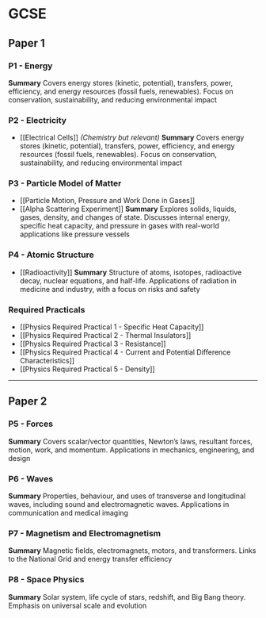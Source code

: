 # GCSE
## Paper 1
### P1 - Energy
**Summary**
Covers energy stores (kinetic, potential), transfers, power, efficiency, and energy resources (fossil fuels, renewables). Focus on conservation, sustainability, and reducing environmental impact
### P2 - Electricity
- [[Electrical Cells]] *(Chemistry but relevant)*
**Summary**
Covers energy stores (kinetic, potential), transfers, power, efficiency, and energy resources (fossil fuels, renewables). Focus on conservation, sustainability, and reducing environmental impact
### P3 - Particle Model of Matter
- [[Particle Motion, Pressure and Work Done in Gases]]
- [[Alpha Scattering Experiment]]
**Summary**
Explores solids, liquids, gases, density, and changes of state. Discusses internal energy, specific heat capacity, and pressure in gases with real-world applications like pressure vessels​
### P4 - Atomic Structure
- [[Radioactivity]]
**Summary**
Structure of atoms, isotopes, radioactive decay, nuclear equations, and half-life. Applications of radiation in medicine and industry, with a focus on risks and safety​
### Required Practicals
- [[Physics Required Practical 1 - Specific Heat Capacity]]
- [[Physics Required Practical 2 - Thermal Insulators]]
- [[Physics Required Practical 3 - Resistance]]
- [[Physics Required Practical 4 - Current and Potential Difference Characteristics]]
- [[Physics Required Practical 5 - Density]]
---
## Paper 2
### P5 - Forces
**Summary**
Covers scalar/vector quantities, Newton’s laws, resultant forces, motion, work, and momentum. Applications in mechanics, engineering, and design
### P6 - Waves 
**Summary**
Properties, behaviour, and uses of transverse and longitudinal waves, including sound and electromagnetic waves. Applications in communication and medical imaging​
### P7 - Magnetism and Electromagnetism 
**Summary**
Magnetic fields, electromagnets, motors, and transformers. Links to the National Grid and energy transfer efficiency
### P8 - Space Physics 
**Summary**
Solar system, life cycle of stars, redshift, and Big Bang theory. Emphasis on universal scale and evolution​